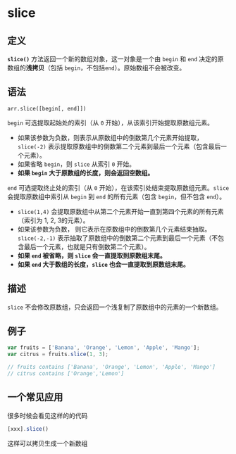 # slice

## 定义

**`slice()`** 方法返回一个新的数组对象，这一对象是一个由 `begin` 和 `end` 决定的原数组的**浅拷贝**（包括 `begin`，不包括`end`）。原始数组不会被改变。

## 语法

```text
arr.slice([begin[, end]])
```

`begin` 可选提取起始处的索引（从 `0` 开始），从该索引开始提取原数组元素。

* 如果该参数为负数，则表示从原数组中的倒数第几个元素开始提取，`slice(-2)` 表示提取原数组中的倒数第二个元素到最后一个元素（包含最后一个元素）。
* 如果省略 `begin`，则 `slice` 从索引 `0` 开始。
* **如果 `begin` 大于原数组的长度，则会返回空数组。**

`end` 可选提取终止处的索引（从 `0` 开始），在该索引处结束提取原数组元素。`slice` 会提取原数组中索引从 `begin` 到 `end` 的所有元素（包含 `begin`，但不包含 `end`）。

* `slice(1,4)` 会提取原数组中从第二个元素开始一直到第四个元素的所有元素 （索引为 1, 2, 3的元素）。
* 如果该参数为负数， 则它表示在原数组中的倒数第几个元素结束抽取。 `slice(-2,-1)` 表示抽取了原数组中的倒数第二个元素到最后一个元素（不包含最后一个元素，也就是只有倒数第二个元素）。
* **如果 `end` 被省略，则 `slice` 会一直提取到原数组末尾。**
* **如果 `end` 大于数组的长度，`slice` 也会一直提取到原数组末尾。**

## 描述

`slice` 不会修改原数组，只会返回一个浅复制了原数组中的元素的一个新数组。

## 例子

```javascript
var fruits = ['Banana', 'Orange', 'Lemon', 'Apple', 'Mango'];
var citrus = fruits.slice(1, 3);

// fruits contains ['Banana', 'Orange', 'Lemon', 'Apple', 'Mango']
// citrus contains ['Orange','Lemon']
```

## 一个常见应用

很多时候会看见这样的的代码

```javascript
[xxx].slice()
```

这样可以拷贝生成一个新数组

